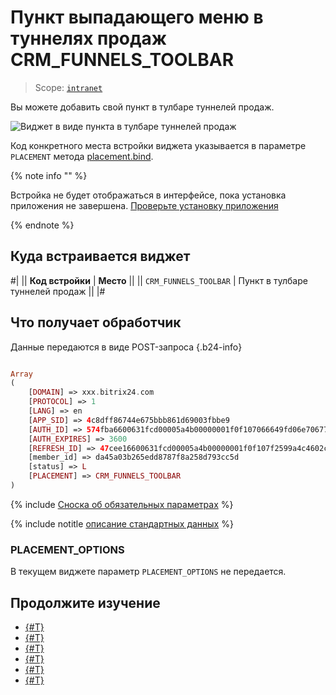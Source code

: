 # Пункт выпадающего меню в туннелях продаж CRM_FUNNELS_TOOLBAR

> Scope: [`intranet`](../../scopes/permissions.md)

Вы можете добавить свой пункт в тулбаре туннелей продаж.

![Виджет в виде пункта в тулбаре туннелей продаж](./_images/CRM_FUNNELS_TOOLBAR.png "Виджет в виде пункта в тулбаре туннелей продаж")

Код конкретного места встройки виджета указывается в параметре `PLACEMENT` метода [placement.bind](../placement-bind.md).

{% note info "" %}

Встройка не будет отображаться в интерфейсе, пока установка приложения не завершена. [Проверьте установку приложения](../../../settings/app-installation/installation-finish.md)

{% endnote %}

## Куда встраивается виджет

#|
|| **Код встройки** | **Место** ||
|| `CRM_FUNNELS_TOOLBAR` | Пункт в тулбаре туннелей продаж ||
|#

## Что получает обработчик

Данные передаются в виде POST-запроса {.b24-info}

```php

Array
(
    [DOMAIN] => xxx.bitrix24.com
    [PROTOCOL] => 1
    [LANG] => en
    [APP_SID] => 4c8dff86744e675bbb861d69003fbbe9
    [AUTH_ID] => 574fba6600631fcd00005a4b00000001f0f107066649fd06e706777e462385fca29ac6
    [AUTH_EXPIRES] => 3600
    [REFRESH_ID] => 47cee16600631fcd00005a4b00000001f0f107f2599a4c4602cfa840b6f9765e5f30c7
    [member_id] => da45a03b265edd8787f8a258d793cc5d
    [status] => L
    [PLACEMENT] => CRM_FUNNELS_TOOLBAR
)

```

{% include [Сноска об обязательных параметрах](../../../_includes/required.md) %}

{% include notitle [описание стандартных данных](../_includes/widget_data.md) %}

### PLACEMENT_OPTIONS

В текущем виджете параметр `PLACEMENT_OPTIONS` не передается.

## Продолжите изучение

- [{#T}](../placement-bind.md)
- [{#T}](../ui-interaction/index.md)
- [{#T}](../ui-interaction/crm-card.md)
- [{#T}](../../../settings/interactivity/index.md)
- [{#T}](../open-application.md)
- [{#T}](../open-path.md)
